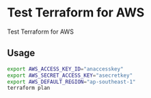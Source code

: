 # Test Terraform for AWS

Test Terraform for AWS

## Usage

```sh
export AWS_ACCESS_KEY_ID="anaccesskey"
export AWS_SECRET_ACCESS_KEY="asecretkey"
export AWS_DEFAULT_REGION="ap-southeast-1"
terraform plan
```
